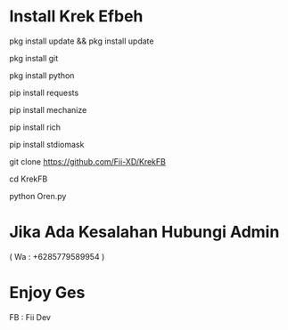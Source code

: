 # Install Krek Efbeh

pkg install update && pkg install update

pkg install git

pkg install python

pip install requests

pip install mechanize

pip install rich

pip install stdiomask

git clone https://github.com/Fii-XD/KrekFB

cd KrekFB

python Oren.py

# Jika Ada Kesalahan Hubungi Admin

( Wa : +6285779589954 )

# Enjoy Ges

FB : Fii Dev
